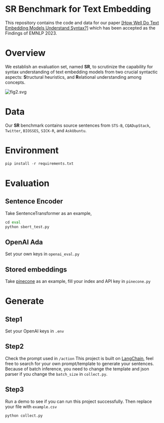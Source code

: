# SR Benchmark for Text Embedding

This repository contains the code and data for our paper [[How Well Do Text Embedding Models Understand Syntax?]](https://arxiv.org/abs/2311.07996) which has been accepted as the Findings of EMNLP 2023.

# Overview

We establish an evaluation set, named **SR**, to scrutinize the capability for syntax understanding of text embedding models from two crucial syntactic aspects: **S**tructural heuristics, and **R**elational understanding among concepts.

![fig2.svg](SR%20Benchmark%20for%20Text%20Embedding%20bcd77d2797894a879ac2947f7824d7a0/fig2.svg)

# Data

Our **SR** benchmark contains source sentences from `STS-B`, `CQADupStack`, `Twitter`, `BIOSSES`, `SICK-R`, and `AskUbuntu`. 

# Environment

```python
pip install -r requirements.txt
```

# Evaluation

## Sentence Encoder

Take SentenceTransformer as an example,

```python
cd eval
python sbert_test.py
```

## OpenAI Ada

Set your own keys in `openai_eval.py`

## Stored embeddings

Take [pinecone](https://www.pinecone.io/) as an example, fill your index and API key in `pinecone.py`

# Generate

## Step1

Set your OpenAI keys in `.env`

## Step2

Check the prompt used in `/action` This project is built on [LangChain](https://github.com/langchain-ai/langchain), feel free to search for your own prompt/template to generate your sentences. Because of batch inference, you need to change the template and json parser if you change the `batch_size` in `collect.py`.

## Step3

Run a demo to see if you can run this project successfully. Then replace your file with `example.csv`

```python
python collect.py
```